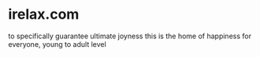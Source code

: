 # irelax.com
to specifically guarantee ultimate joyness
this is the home of happiness
for everyone, young to adult level
